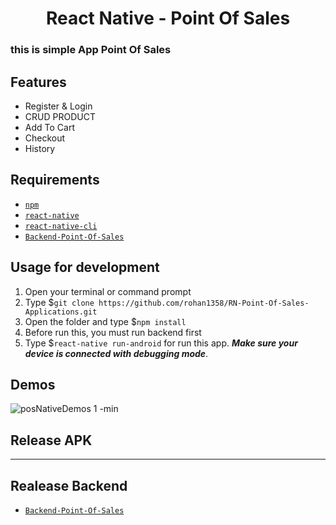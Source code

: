 <h1 align="center">React Native - Point Of Sales</h1>


### this is simple App Point Of Sales

## Features
- Register & Login
- CRUD PRODUCT
- Add To Cart
- Checkout
- History


## Requirements
* [`npm`](https://www.npmjs.com/get-npm)
* [`react-native`](https://facebook.github.io/react-native/docs/getting-started)
* [`react-native-cli`](https://facebook.github.io/react-native/docs/getting-started)
* [`Backend-Point-Of-Sales`](https://github.com/rohan1358/BackEnd-Point-Of-Sales)


## Usage for development
1. Open your terminal or command prompt
2. Type $`git clone https://github.com/rohan1358/RN-Point-Of-Sales-Applications.git`
3. Open the folder and type $`npm install`
4. Before run this, you must run backend first
5. Type $`react-native run-android` for run this app. ***Make sure your device is connected with debugging mode***.

## Demos
![posNativeDemos 1 -min](https://user-images.githubusercontent.com/28683986/79118033-e8b64280-7db6-11ea-8a20-379237844e24.gif)


## Release APK
- - - - -

## Realease Backend
* [`Backend-Point-Of-Sales`](https://github.com/rohan1358/BackEnd-Point-Of-Sales)
